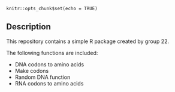 
```{r setup, include=FALSE}
knitr::opts_chunk$set(echo = TRUE)
```

## Description
This repository contains a simple R package created by group 22.

The following functions are included:    
* DNA codons to amino acids  
* Make codons  
* Random DNA function  
* RNA codons to amino acids    
